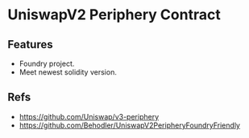 # UniswapV2 Periphery Contract

## Features

* Foundry project.
* Meet newest solidity version.

## Refs

* <https://github.com/Uniswap/v3-periphery>
* <https://github.com/Behodler/UniswapV2PeripheryFoundryFriendly>
